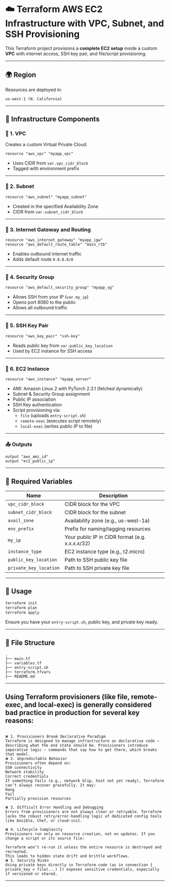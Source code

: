 # ☁️ Terraform AWS EC2 Infrastructure with VPC, Subnet, and SSH Provisioning

This Terraform project provisions a **complete EC2 setup** inside a custom **VPC** with internet access, SSH key pair, and file/script provisioning.

---

## 🌍 Region

Resources are deployed in:

```
us-west-1 (N. California)
```

---

## 🧱 Infrastructure Components

### 🔹 1. VPC
Creates a custom Virtual Private Cloud.

```hcl
resource "aws_vpc" "myapp_vpc"
```

- Uses CIDR from `var.vpc_cidr_block`
- Tagged with environment prefix

---

### 🔹 2. Subnet

```hcl
resource "aws_subnet" "myapp_subnet"
```

- Created in the specified Availability Zone
- CIDR from `var.subnet_cidr_block`

---

### 🔹 3. Internet Gateway and Routing

```hcl
resource "aws_internet_gateway" "myapp_igw"
resource "aws_default_route_table" "main_rtb"
```

- Enables outbound internet traffic
- Adds default route `0.0.0.0/0`

---

### 🔹 4. Security Group

```hcl
resource "aws_default_security_group" "myapp_sg"
```

- Allows SSH from your IP (`var.my_ip`)
- Opens port 8080 to the public
- Allows all outbound traffic

---

### 🔹 5. SSH Key Pair

```hcl
resource "aws_key_pair" "ssh-key"
```

- Reads public key from `var.public_key_location`
- Used by EC2 instance for SSH access

---

### 🔹 6. EC2 Instance

```hcl
resource "aws_instance" "myapp_server"
```

- AMI: Amazon Linux 2 with PyTorch 2.3.1 (fetched dynamically)
- Subnet & Security Group assignment
- Public IP association
- SSH Key authentication
- Script provisioning via:
  - `file` (uploads `entry-script.sh`)
  - `remote-exec` (executes script remotely)
  - `local-exec` (writes public IP to file)

---

### 📤 Outputs

```hcl
output "aws_ami_id"
output "ec2_public_ip"
```

---

## 📌 Required Variables

| Name                  | Description                              |
|-----------------------|------------------------------------------|
| `vpc_cidr_block`      | CIDR block for the VPC                   |
| `subnet_cidr_block`   | CIDR block for the subnet                |
| `avail_zone`          | Availability zone (e.g., us-west-1a)    |
| `env_prefix`          | Prefix for naming/tagging resources      |
| `my_ip`               | Your public IP in CIDR format (e.g. x.x.x.x/32) |
| `instance_type`       | EC2 instance type (e.g., t2.micro)       |
| `public_key_location` | Path to SSH public key file              |
| `private_key_location`| Path to SSH private key file             |

---

## 🚀 Usage

```bash
terraform init
terraform plan
terraform apply
```

Ensure you have your `entry-script.sh`, public key, and private key ready.

---

## 📁 File Structure

```
.
├── main.tf
├── variables.tf
├── entry-script.sh
├── terraform.tfvars
├── README.md
```

---
## Using Terraform provisioners (like file, remote-exec, and local-exec) is generally considered bad practice in production for several key reasons:
```

❌ 1. Provisioners Break Declarative Paradigm
Terraform is designed to manage infrastructure as declarative code — describing what the end state should be. Provisioners introduce imperative logic — commands that say how to get there, which breaks that model.
❌ 2. Unpredictable Behavior
Provisioners often depend on:
SSH connectivity
Network stability
Correct credentials
If something fails (e.g., network blip, host not yet ready), Terraform can’t always recover gracefully. It may:
Hang
Fail
Partially provision resources

❌ 3. Difficult Error Handling and Debugging
Errors from provisioners are not always clear or retryable. Terraform lacks the robust retry/error-handling logic of dedicated config tools like Ansible, Chef, or cloud-init.

❌ 4. Lifecycle Complexity
Provisioners run only on resource creation, not on updates. If you change a script or its source file:

Terraform won’t re-run it unless the entire resource is destroyed and recreated.
This leads to hidden state drift and brittle workflows.
❌ 5. Security Risks
Using private keys directly in Terraform code (as in connection { private_key = file(...) }) exposes sensitive credentials, especially if versioned or shared.
```
---
